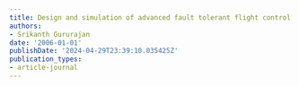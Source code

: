 ```yaml
---
title: Design and simulation of advanced fault tolerant flight control schemes
authors:
- Srikanth Gururajan
date: '2006-01-01'
publishDate: '2024-04-29T23:39:10.035425Z'
publication_types:
- article-journal
---
```

